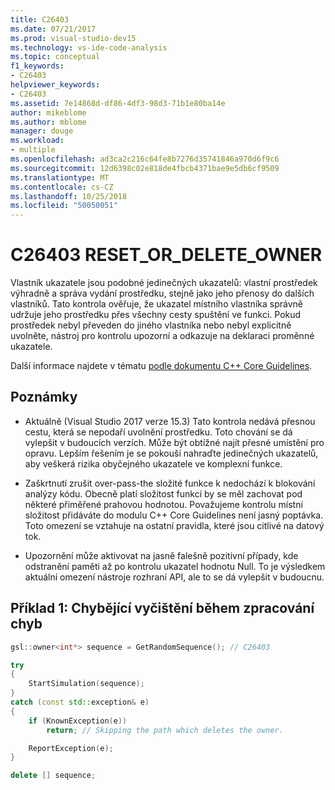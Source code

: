```yaml
---
title: C26403
ms.date: 07/21/2017
ms.prod: visual-studio-dev15
ms.technology: vs-ide-code-analysis
ms.topic: conceptual
f1_keywords:
- C26403
helpviewer_keywords:
- C26403
ms.assetid: 7e14868d-df86-4df3-98d3-71b1e80ba14e
author: mikeblome
ms.author: mblome
manager: douge
ms.workload:
- multiple
ms.openlocfilehash: ad3ca2c216c64fe8b7276d35741846a970d6f9c6
ms.sourcegitcommit: 12d6398c02e818de4fbcb4371bae9e5db6cf9509
ms.translationtype: MT
ms.contentlocale: cs-CZ
ms.lasthandoff: 10/25/2018
ms.locfileid: "50050051"
---
```

# <a name="c26403-resetordeleteowner"></a>C26403 RESET_OR_DELETE_OWNER
Vlastník ukazatele jsou podobné jedinečných ukazatelů: vlastní prostředek výhradně a správa vydání prostředku, stejně jako jeho přenosy do dalších vlastníků. Tato kontrola ověřuje, že ukazatel místního vlastníka správně udržuje jeho prostředku přes všechny cesty spuštění ve funkci. Pokud prostředek nebyl převeden do jiného vlastníka nebo nebyl explicitně uvolněte, nástroj pro kontrolu upozorní a odkazuje na deklaraci proměnné ukazatele.

Další informace najdete v tématu [podle dokumentu C++ Core Guidelines](http://github.com/isocpp/CppCoreGuidelines/blob/master/CppCoreGuidelines.md#r-resource-management).

## <a name="remarks"></a>Poznámky
- Aktuálně (Visual Studio 2017 verze 15.3) Tato kontrola nedává přesnou cestu, která se nepodaří uvolnění prostředku. Toto chování se dá vylepšit v budoucích verzích. Může být obtížné najít přesné umístění pro opravu. Lepším řešením je se pokouší nahraďte jedinečných ukazatelů, aby veškerá rizika obyčejného ukazatele ve komplexní funkce.

- Zaškrtnutí zrušit over-pass-the složité funkce k nedochází k blokování analýzy kódu. Obecně platí složitost funkcí by se měl zachovat pod některé přiměřené prahovou hodnotou. Považujeme kontrolu místní složitost přidáváte do modulu C++ Core Guidelines není jasný poptávka. Toto omezení se vztahuje na ostatní pravidla, které jsou citlivé na datový tok.

- Upozornění může aktivovat na jasně falešně pozitivní případy, kde odstranění paměti až po kontrolu ukazatel hodnotu Null. To je výsledkem aktuální omezení nástroje rozhraní API, ale to se dá vylepšit v budoucnu.

## <a name="example-1-missing-cleanup-during-error-handling"></a>Příklad 1: Chybějící vyčištění během zpracování chyb
```cpp
gsl::owner<int*> sequence = GetRandomSequence(); // C26403

try
{
    StartSimulation(sequence);
}
catch (const std::exception& e)
{
    if (KnownException(e))
        return; // Skipping the path which deletes the owner.

    ReportException(e);
}

delete [] sequence;
```
